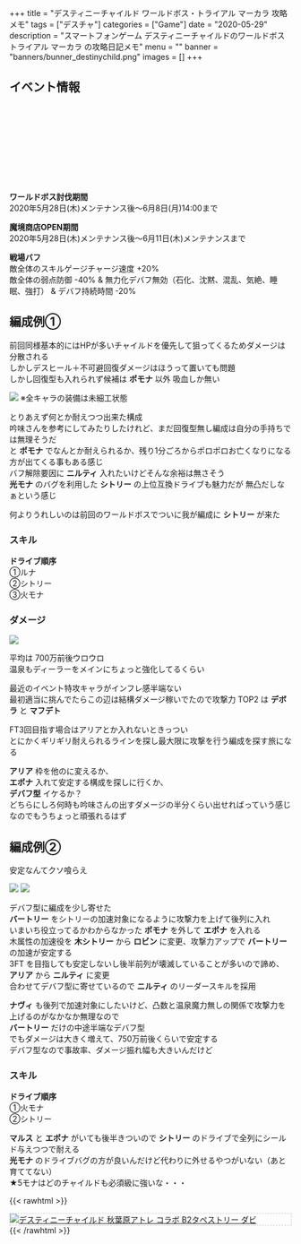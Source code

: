 +++
title = "デスティニーチャイルド ワールドボス・トライアル マーカラ 攻略メモ"
tags = ["デスチャ"]
categories = ["Game"]
date = "2020-05-29"
description = "スマートフォンゲーム デスティニーチャイルドのワールドボストライアル マーカラ の攻略日記メモ"
menu = ""
banner = "banners/bunner_destinychild.png"
images = []
+++

<!--more-->

## イベント情報
<div class="iframely-embed"><div class="iframely-responsive" style="height: 140px; padding-bottom: 0;"><a href="http://blog.destiny-child.jp/archives/24861462.html" data-iframely-url="//cdn.iframe.ly/7Yeq2Ol?iframe=card-small"></a></div></div><script async src="//cdn.iframe.ly/embed.js" charset="utf-8"></script>  

**ワールドボス討伐期間**  
2020年5月28日(木)メンテナンス後～6月8日(月)14:00まで  

**魔境商店OPEN期間**  
2020年5月28日(木)メンテナンス後～6月11日(木)メンテナンスまで  

**戦場バフ**  
敵全体のスキルゲージチャージ速度 +20%  
敵全体の弱点防御 -40% & 無力化デバフ無効（石化、沈黙、混乱、気絶、睡眠、強打） & デバフ持続時間 -20%  

## 編成例①  
前回同様基本的にはHPが多いチャイルドを優先して狙ってくるためダメージは分散される  
しかしデスヒール＋不可避回復ダメージはほうって置いても問題  
しかし回復型も入れられず候補は **ポモナ** 以外 吸血しか無い  

<img src="/images/2020/destiny-child-wb/wb13-1.png" />  
※全キャラの装備は未細工状態  

とりあえず何とか耐えつつ出来た構成  
吟味さんを参考にしてみたりしたけれど、まだ回復型無し編成は自分の手持ちでは無理そうだ  
と **ポモナ** でなんとか耐えられるか、残り1分ごろからポロポロお亡くなりになる方が出てくる事もある感じ  
バフ解除要因に **ニルティ** 入れたいけどそんな余裕は無さそう  
**光モナ** のバグを利用した **シトリー** の上位互換ドライブも魅力だが 無凸だしなぁという感じ  

何よりうれしいのは前回のワールドボスでついに我が編成に **シトリー** が来た  

### スキル  
**ドライブ順序**  
①ルナ  
②シトリー  
③火モナ  

### ダメージ  
<img src="/images/2020/destiny-child-wb/wb13-2.png" />  

平均は 700万前後ウロウロ  
温泉もディーラーをメインにちょっと強化してるくらい  

最近のイベント特攻キャラがインフレ感半端ない  
最初適当に挑んでたらこの辺は結構ダメージ稼いでたので攻撃力 TOP2 は **デボラ** と **マフデト**  

FT3回目指す場合はアリアとか入れないときっつい  
とにかくギリギリ耐えられるラインを探し最大限に攻撃を行う編成を探す旅になる  

**アリア** 枠を他のに変えるか、  
**エポナ** 入れて安定する構成を探しに行くか、  
**デバフ型** イケるか？  
どちらにしろ何時も吟味さんの出すダメージの半分くらい出せればっていう感じなのでもうちょっと頑張れるはず  

## 編成例②
安定なんてクソ喰らえ  

<img src="/images/2020/destiny-child-wb/wb13-3.png" />  
<img src="/images/2020/destiny-child-wb/wb13-4.png" />  

デバフ型に編成を少し寄せた  
**バートリー** をシトリーの加速対象になるように攻撃力を上げて後列に入れ  
いまいち役立ってるかわからなかった **ポモナ** を外して **エポナ** を入れる  
木属性の加速役を **木シトリー** から **ロビン** に変更、攻撃力アップで **バートリー** の加速が安定する  
3FT を目指しても安定しないし後半前列が壊滅していることが多いので諦め、 **アリア** から **ニルティ** に変更  
合わせてデバフ型に寄せているので **ニルティ** のリーダースキルを採用  

**ナヴィ** も後列で加速対象にしたいけど、凸数と温泉魔力無しの関係で攻撃力を上げるのがなかなか無理なので  
**バートリー** だけの中途半端なデバフ型  
でもダメージは大きく増えて、750万前後くらいで安定する  
デバフ型なので事故率、ダメージ振れ幅も大きいんだけど  

### スキル  
**ドライブ順序**  
①火モナ  
②シトリー  

**マルス** と **エポナ** がいても後半きついので **シトリー** のドライブで全列にシールド与えつつで耐える  
**光モナ** のドライブバグの方が良いんだけど代わりに外せるやつがいない（あと育ててない）  
★5モナはどのチャイルドも必須級に強いな・・・  

{{< rawhtml >}} 
<div style="border: dashed 1px #ccc;">
<a href="http://www.amazon.co.jp/exec/obidos/ASIN/B07H3319GX/sinokyoufu-22/ref=nosim/" name="amazletlink" target="_blank"><img src="https://images-fe.ssl-images-amazon.com/images/I/51MxXwUpZWL._SL160_.jpg" alt="デスティニーチャイルド 秋葉原アトレ コラボ B2タペストリー ダビ" style="border: none;" /></a>
</div>
{{< /rawhtml >}}
